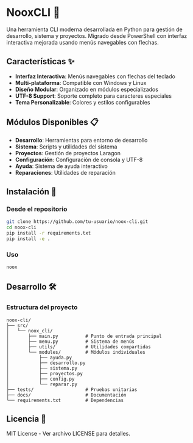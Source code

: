 # NooxCLI 🚀

Una herramienta CLI moderna desarrollada en Python para gestión de desarrollo, sistema y proyectos. Migrado desde PowerShell con interfaz interactiva mejorada usando menús navegables con flechas.

## Características ✨

- **Interfaz Interactiva**: Menús navegables con flechas del teclado
- **Multi-plataforma**: Compatible con Windows y Linux
- **Diseño Modular**: Organizado en módulos especializados
- **UTF-8 Support**: Soporte completo para caracteres especiales
- **Tema Personalizable**: Colores y estilos configurables

## Módulos Disponibles 📋

- **Desarrollo**: Herramientas para entorno de desarrollo
- **Sistema**: Scripts y utilidades del sistema
- **Proyectos**: Gestión de proyectos Laragon
- **Configuración**: Configuración de consola y UTF-8
- **Ayuda**: Sistema de ayuda interactivo
- **Reparaciones**: Utilidades de reparación

## Instalación 🔧

### Desde el repositorio
```bash
git clone https://github.com/tu-usuario/noox-cli.git
cd noox-cli
pip install -r requirements.txt
pip install -e .
```

### Uso
```bash
noox
```

## Desarrollo 🛠️

### Estructura del proyecto
```
noox-cli/
├── src/
│   └── noox_cli/
│       ├── main.py          # Punto de entrada principal
│       ├── menu.py          # Sistema de menús
│       ├── utils/           # Utilidades compartidas
│       └── modules/         # Módulos individuales
│           ├── ayuda.py
│           ├── desarrollo.py
│           ├── sistema.py
│           ├── proyectos.py
│           ├── config.py
│           └── reparar.py
├── tests/                   # Pruebas unitarias
├── docs/                    # Documentación
└── requirements.txt         # Dependencias
```

## Licencia 📄

MIT License - Ver archivo LICENSE para detalles.
